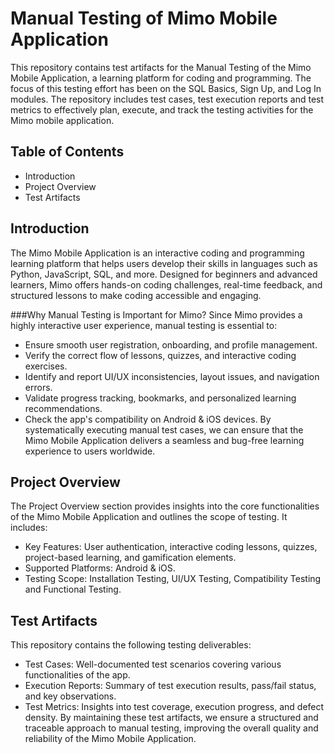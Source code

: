#                              Manual Testing of Mimo Mobile Application
This repository contains test artifacts for the Manual Testing of the Mimo Mobile Application, a learning platform for coding and programming.
The focus of this testing effort has been on the SQL Basics, Sign Up, and Log In modules.
The repository includes test cases, test execution reports and test metrics to effectively plan, execute, and track the testing activities for the Mimo mobile application.

## Table of Contents
- Introduction
-	Project Overview
-	Test Artifacts

## Introduction
The Mimo Mobile Application is an interactive coding and programming learning platform that helps users develop their skills in languages such as Python, JavaScript, SQL, and more. Designed for beginners and advanced learners, Mimo offers hands-on coding challenges, real-time feedback, and structured lessons to make coding accessible and engaging.

###Why Manual Testing is Important for Mimo?
Since Mimo provides a highly interactive user experience, manual testing is essential to:
- Ensure smooth user registration, onboarding, and profile management.
- Verify the correct flow of lessons, quizzes, and interactive coding exercises.
- Identify and report UI/UX inconsistencies, layout issues, and navigation errors.
- Validate progress tracking, bookmarks, and personalized learning recommendations.
- Check the app's compatibility on Android & iOS devices.
By systematically executing manual test cases, we can ensure that the Mimo Mobile Application delivers a seamless and bug-free learning experience to users worldwide.

## Project Overview
The Project Overview section provides insights into the core functionalities of the Mimo Mobile Application and outlines the scope of testing. It includes:
- Key Features: User authentication, interactive coding lessons, quizzes, project-based learning, and gamification elements.
- Supported Platforms: Android & iOS.
- Testing Scope: Installation Testing, UI/UX Testing, Compatibility Testing and Functional Testing.

## Test Artifacts
This repository contains the following testing deliverables:
- Test Cases: Well-documented test scenarios covering various functionalities of the app.
- Execution Reports: Summary of test execution results, pass/fail status, and key observations.
- Test Metrics: Insights into test coverage, execution progress, and defect density.
By maintaining these test artifacts, we ensure a structured and traceable approach to manual testing, improving the overall quality and reliability of the Mimo Mobile Application.



